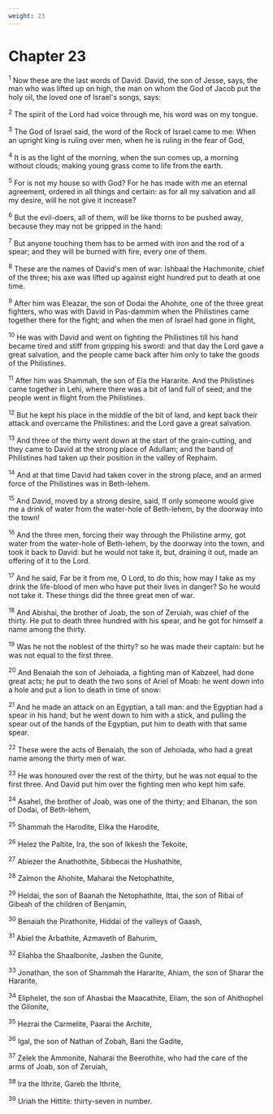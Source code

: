```yaml
---
weight: 23
---
```


# Chapter 23

<sup>1</sup> Now these are the last words of David. David, the son of Jesse, says, the man who was lifted up on high, the man on whom the God of Jacob put the holy oil, the loved one of Israel's songs, says: 

<sup>2</sup> The spirit of the Lord had voice through me, his word was on my tongue. 

<sup>3</sup> The God of Israel said, the word of the Rock of Israel came to me: When an upright king is ruling over men, when he is ruling in the fear of God, 

<sup>4</sup> It is as the light of the morning, when the sun comes up, a morning without clouds; making young grass come to life from the earth. 

<sup>5</sup> For is not my house so with God? For he has made with me an eternal agreement, ordered in all things and certain: as for all my salvation and all my desire, will he not give it increase? 

<sup>6</sup> But the evil-doers, all of them, will be like thorns to be pushed away, because they may not be gripped in the hand: 

<sup>7</sup> But anyone touching them has to be armed with iron and the rod of a spear; and they will be burned with fire, every one of them. 

<sup>8</sup> These are the names of David's men of war: Ishbaal the Hachmonite, chief of the three; his axe was lifted up against eight hundred put to death at one time. 

<sup>9</sup> After him was Eleazar, the son of Dodai the Ahohite, one of the three great fighters, who was with David in Pas-dammim when the Philistines came together there for the fight; and when the men of Israel had gone in flight, 

<sup>10</sup> He was with David and went on fighting the Philistines till his hand became tired and stiff from gripping his sword: and that day the Lord gave a great salvation, and the people came back after him only to take the goods of the Philistines. 

<sup>11</sup> After him was Shammah, the son of Ela the Hararite. And the Philistines came together in Lehi, where there was a bit of land full of seed; and the people went in flight from the Philistines. 

<sup>12</sup> But he kept his place in the middle of the bit of land, and kept back their attack and overcame the Philistines: and the Lord gave a great salvation. 

<sup>13</sup> And three of the thirty went down at the start of the grain-cutting, and they came to David at the strong place of Adullam; and the band of Philistines had taken up their position in the valley of Rephaim. 

<sup>14</sup> And at that time David had taken cover in the strong place, and an armed force of the Philistines was in Beth-lehem. 

<sup>15</sup> And David, moved by a strong desire, said, If only someone would give me a drink of water from the water-hole of Beth-lehem, by the doorway into the town! 

<sup>16</sup> And the three men, forcing their way through the Philistine army, got water from the water-hole of Beth-lehem, by the doorway into the town, and took it back to David: but he would not take it, but, draining it out, made an offering of it to the Lord. 

<sup>17</sup> And he said, Far be it from me, O Lord, to do this; how may I take as my drink the life-blood of men who have put their lives in danger? So he would not take it. These things did the three great men of war. 

<sup>18</sup> And Abishai, the brother of Joab, the son of Zeruiah, was chief of the thirty. He put to death three hundred with his spear, and he got for himself a name among the thirty. 

<sup>19</sup> Was he not the noblest of the thirty? so he was made their captain: but he was not equal to the first three. 

<sup>20</sup> And Benaiah the son of Jehoiada, a fighting man of Kabzeel, had done great acts; he put to death the two sons of Ariel of Moab: he went down into a hole and put a lion to death in time of snow: 

<sup>21</sup> And he made an attack on an Egyptian, a tall man: and the Egyptian had a spear in his hand; but he went down to him with a stick, and pulling the spear out of the hands of the Egyptian, put him to death with that same spear. 

<sup>22</sup> These were the acts of Benaiah, the son of Jehoiada, who had a great name among the thirty men of war. 

<sup>23</sup> He was honoured over the rest of the thirty, but he was not equal to the first three. And David put him over the fighting men who kept him safe. 

<sup>24</sup> Asahel, the brother of Joab, was one of the thirty; and Elhanan, the son of Dodai, of Beth-lehem, 

<sup>25</sup> Shammah the Harodite, Elika the Harodite, 

<sup>26</sup> Helez the Paltite, Ira, the son of Ikkesh the Tekoite, 

<sup>27</sup> Abiezer the Anathothite, Sibbecai the Hushathite, 

<sup>28</sup> Zalmon the Ahohite, Maharai the Netophathite, 

<sup>29</sup> Heldai, the son of Baanah the Netophathite, Ittai, the son of Ribai of Gibeah of the children of Benjamin, 

<sup>30</sup> Benaiah the Pirathonite, Hiddai of the valleys of Gaash, 

<sup>31</sup> Abiel the Arbathite, Azmaveth of Bahurim, 

<sup>32</sup> Eliahba the Shaalbonite, Jashen the Gunite, 

<sup>33</sup> Jonathan, the son of Shammah the Hararite, Ahiam, the son of Sharar the Hararite, 

<sup>34</sup> Eliphelet, the son of Ahasbai the Maacathite, Eliam, the son of Ahithophel the Gilonite, 

<sup>35</sup> Hezrai the Carmelite, Paarai the Archite, 

<sup>36</sup> Igal, the son of Nathan of Zobah, Bani the Gadite, 

<sup>37</sup> Zelek the Ammonite, Naharai the Beerothite, who had the care of the arms of Joab, son of Zeruiah, 

<sup>38</sup> Ira the Ithrite, Gareb the Ithrite, 

<sup>39</sup> Uriah the Hittite: thirty-seven in number. 


